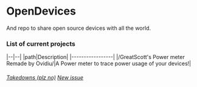 # OpenDevices
And repo to share open source devices with all the world.

### List of current projects ###
|--|--|
|path|Description|
|-----------------|
|/GreatScott's Power meter Remade by Ovidiu/|A Power meter to trace power usage of your devices!|


###### [Takedowns (plz no)](https://github.com/alejandro-alzate/OpenDevices/compare)	[New issue](https://github.com/alejandro-alzate/OpenDevices/issues/new) ######